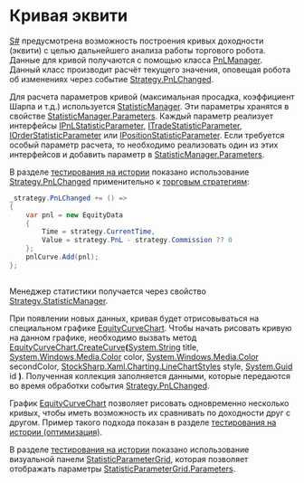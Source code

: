 # Кривая эквити

[S\#](../../api.md) предусмотрена возможность построения кривых доходности (эквити) с целью дальнейшего анализа работы торгового робота. Данные для кривой получаются с помощью класса [PnLManager](xref:StockSharp.Algo.PnL.PnLManager). Данный класс производит расчёт текущего значения, оповещая робота об изменениях через событие [Strategy.PnLChanged](xref:StockSharp.Algo.Strategies.Strategy.PnLChanged). 

Для расчета параметров кривой (максимальная просадка, коэффициент Шарпа и т.д.) используется [StatisticManager](xref:StockSharp.Algo.Statistics.StatisticManager). Эти параметры хранятся в свойстве [StatisticManager.Parameters](xref:StockSharp.Algo.Statistics.StatisticManager.Parameters). Каждый параметр реализует интерфейсы [IPnLStatisticParameter](xref:StockSharp.Algo.Statistics.IPnLStatisticParameter), [ITradeStatisticParameter](xref:StockSharp.Algo.Statistics.ITradeStatisticParameter), [IOrderStatisticParameter](xref:StockSharp.Algo.Statistics.IOrderStatisticParameter) или [IPositionStatisticParameter](xref:StockSharp.Algo.Statistics.IPositionStatisticParameter). Если требуется особый параметр расчета, то необходимо реализовать один из этих интерфейсов и добавить параметр в [StatisticManager.Parameters](xref:StockSharp.Algo.Statistics.StatisticManager.Parameters). 

В разделе [тестирования на истории](../testing/historical_data.md) показано использование [Strategy.PnLChanged](xref:StockSharp.Algo.Strategies.Strategy.PnLChanged) применительно к [торговым стратегиям](../strategies.md): 

```cs
_strategy.PnLChanged += () =>
{
	var pnl = new EquityData
	{
		Time = strategy.CurrentTime,
		Value = strategy.PnL - strategy.Commission ?? 0
	};
	pnlCurve.Add(pnl);
};      
      
```

Менеджер статистики получается через свойство [Strategy.StatisticManager](xref:StockSharp.Algo.Strategies.Strategy.StatisticManager). 

При появлении новых данных, кривая будет отрисовываться на специальном графике [EquityCurveChart](xref:StockSharp.Xaml.Charting.EquityCurveChart). Чтобы начать рисовать кривую на данном графике, необходимо вызвать метод [EquityCurveChart.CreateCurve](xref:StockSharp.Xaml.Charting.EquityCurveChart.CreateCurve(System.String,System.Windows.Media.Color,System.Windows.Media.Color,StockSharp.Xaml.Charting.LineChartStyles,System.Guid))**(**[System.String](xref:System.String) title, [System.Windows.Media.Color](xref:System.Windows.Media.Color) color, [System.Windows.Media.Color](xref:System.Windows.Media.Color) secondColor, [StockSharp.Xaml.Charting.LineChartStyles](xref:StockSharp.Xaml.Charting.LineChartStyles) style, [System.Guid](xref:System.Guid) id **)**. Полученная коллекция заполняется данными, которые передаются во время обработки события [Strategy.PnLChanged](xref:StockSharp.Algo.Strategies.Strategy.PnLChanged). 

График [EquityCurveChart](xref:StockSharp.Xaml.Charting.EquityCurveChart) позволяет рисовать одновременно несколько кривых, чтобы иметь возможность их сравнивать по доходности друг с другом. Пример такого подхода показан в разделе [тестирования на истории (оптимизация)](../testing/optimization.md). 

В разделе [тестирования на истории](../testing/historical_data.md) показано использование визуальной панели [StatisticParameterGrid](xref:StockSharp.Xaml.StatisticParameterGrid), которая позволяет отображать параметры [StatisticParameterGrid.Parameters](xref:StockSharp.Xaml.StatisticParameterGrid.Parameters). 
